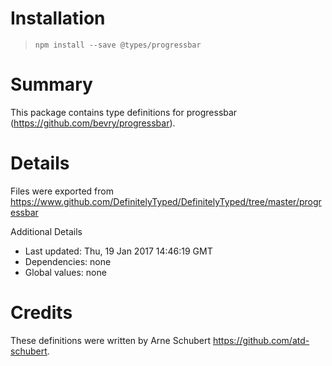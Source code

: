 # Installation
> `npm install --save @types/progressbar`

# Summary
This package contains type definitions for progressbar (https://github.com/bevry/progressbar).

# Details
Files were exported from https://www.github.com/DefinitelyTyped/DefinitelyTyped/tree/master/progressbar

Additional Details
 * Last updated: Thu, 19 Jan 2017 14:46:19 GMT
 * Dependencies: none
 * Global values: none

# Credits
These definitions were written by Arne Schubert <https://github.com/atd-schubert>.
